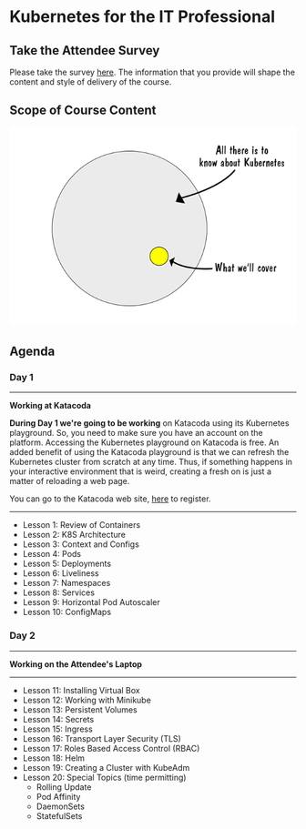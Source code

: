 # Kubernetes for the IT Professional

## Take the Attendee Survey

Please take the survey [here](https://www.surveymonkey.com/r/MNYDKVG). The information that 
you provide will shape the content and style of delivery of the course.



## Scope of Course Content

![k8s Scope](./images/k8s-scope.png)

## Agenda

### Day 1

------

**Working at Katacoda** 

**During Day 1 we're going to be working** on Katacoda using its Kubernetes playground. So, you need to make sure you
have an account on the platform. Accessing the Kubernetes playground on Katacoda is free. An added benefit of using the
Katacoda playground is that we can refresh the Kubernetes cluster from scratch at any time. Thus, if something happens
in your interactive environment that is weird, creating a fresh on is just a matter of reloading a web page.

You can go to the Katacoda web site, [here](https://katacoda.com) to register.

------


* Lesson 1: Review of Containers
* Lesson 2: K8S Architecture
* Lesson 3: Context and Configs
* Lesson 4: Pods
* Lesson 5: Deployments
* Lesson 6: Liveliness
* Lesson 7: Namespaces
* Lesson 8: Services
* Lesson 9: Horizontal Pod Autoscaler
* Lesson 10: ConfigMaps


### Day 2

------

**Working on the Attendee's Laptop**

------

* Lesson 11: Installing Virtual Box
* Lesson 12: Working with Minikube
* Lesson 13: Persistent Volumes
* Lesson 14: Secrets
* Lesson 15: Ingress
* Lesson 16: Transport Layer Security (TLS)
* Lesson 17: Roles Based Access Control (RBAC)
* Lesson 18: Helm
* Lesson 19: Creating a Cluster with KubeAdm
* Lesson 20: Special Topics (time permitting)
    * Rolling Update
    * Pod Affinity
    * DaemonSets
    * StatefulSets
